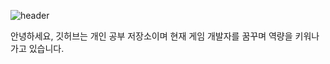 ![header](https://capsule-render.vercel.app/api?type=waving&color=gradient&customColorList=0,2,2,5,30&text=Welcome%20to%20SeungHyun's%20GitHub%20👋&animation=twinkling&fontSize=35&fontAlignY=40&fontAlign=50&height=250)

안녕하세요, 깃허브는 개인 공부 저장소이며 현재 게임 개발자를 꿈꾸며 역량을 키워나가고 있습니다.



